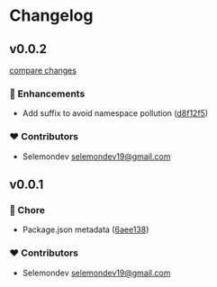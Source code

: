 # Changelog


## v0.0.2

[compare changes](https://github.com/selemondev/svgl-vue/compare/v0.0.1...v0.0.2)

### 🚀 Enhancements

- Add suffix to avoid namespace pollution ([d8f12f5](https://github.com/selemondev/svgl-vue/commit/d8f12f5))

### ❤️ Contributors

- Selemondev <selemondev19@gmail.com>

## v0.0.1


### 🏡 Chore

- Package.json metadata ([6aee138](https://github.com/selemondev/svgl-vue/commit/6aee138))

### ❤️ Contributors

- Selemondev <selemondev19@gmail.com>

